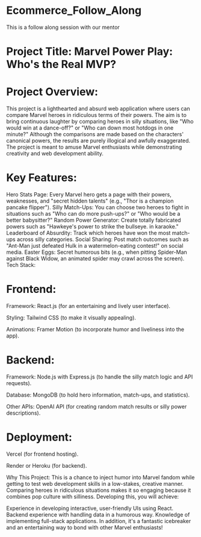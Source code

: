 # Ecommerce_Follow_Along

This is a follow along session with our mentor

# Project Title: Marvel Power Play: Who's the Real MVP?

# Project Overview:

This project is a lighthearted and absurd web application where users can compare Marvel heroes in ridiculous terms of their powers. The aim is to bring continuous laughter by comparing heroes in silly situations, like "Who would win at a dance-off?" or "Who can down most hotdogs in one minute?" Although the comparisons are made based on the characters' canonical powers, the results are purely illogical and awfully exaggerated. The project is meant to amuse Marvel enthusiasts while demonstrating creativity and web development ability.

# Key Features:

Hero Stats Page: Every Marvel hero gets a page with their powers, weaknesses, and "secret hidden talents" (e.g., "Thor is a champion pancake flipper").
Silly Match-Ups: You can choose two heroes to fight in situations such as "Who can do more push-ups?" or "Who would be a better babysitter?"
Random Power Generator: Create totally fabricated powers such as "Hawkeye's power to strike the bullseye. in karaoke."
Leaderboard of Absurdity: Track which heroes have won the most match-ups across silly categories.
Social Sharing: Post match outcomes such as "Ant-Man just defeated Hulk in a watermelon-eating contest!" on social media.
Easter Eggs: Secret humorous bits (e.g., when pitting Spider-Man against Black Widow, an animated spider may crawl across the screen).
Tech Stack:

# Frontend:

Framework: React.js (for an entertaining and lively user interface).

Styling: Tailwind CSS (to make it visually appealing).

Animations: Framer Motion (to incorporate humor and liveliness into the app).

# Backend:

Framework: Node.js with Express.js (to handle the silly match logic and API requests).

Database: MongoDB (to hold hero information, match-ups, and statistics).

Other APIs: OpenAI API (for creating random match results or silly power descriptions).

# Deployment:

Vercel (for frontend hosting).

Render or Heroku (for backend).

Why This Project: This is a chance to inject humor into Marvel fandom while getting to test web development skills in a low-stakes, creative manner. Comparing heroes in ridiculous situations makes it so engaging because it combines pop culture with silliness. Developing this, you will achieve:

Experience in developing interactive, user-friendly UIs using React.
Backend experience with handling data in a humorous way.
Knowledge of implementing full-stack applications. In addition, it's a fantastic icebreaker and an entertaining way to bond with other Marvel enthusiasts!
